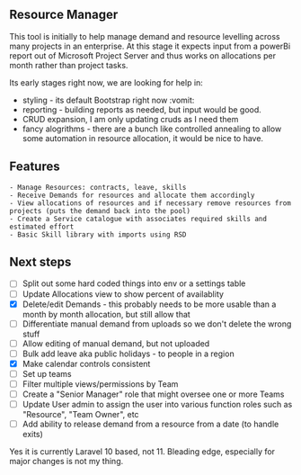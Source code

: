 ## Resource Manager

This tool is initially to help manage demand and resource levelling across many projects in an enterprise. 
At this stage it expects input from a powerBi report out of Microsoft Project Server and thus works on allocations per month rather than project tasks.

Its early stages right now, we are looking for help in:

* styling - its default Bootstrap right now :vomit:
* reporting - building reports as needed, but input would be good.
* CRUD expansion, I am only updating cruds as I need them
* fancy alogrithms - there are a bunch like controlled annealing to allow some automation in resource allocation, it would be nice to have.

## Features

    - Manage Resources: contracts, leave, skills
    - Receive Demands for resources and allocate them accordingly
    - View allocations of resources and if necessary remove resources from projects (puts the demand back into the pool)
    - Create a Service catalogue with associates required skills and estimated effort
    - Basic Skill library with imports using RSD

## Next steps

- [ ] Split out some hard coded things into env or a settings table
- [ ] Update Allocations view to show percent of availablity
- [X] Delete/edit Demands - this probably needs to be more usable than a month by month allocation, but still allow that
- [ ] Differentiate manual demand from uploads so we don't delete the wrong stuff
- [ ] Allow editing of manual demand, but not uploaded
- [ ] Bulk add leave aka public holidays - to people in a region
- [X] Make calendar controls consistent
- [ ] Set up teams 
- [ ] Filter multiple views/permissions by Team
- [ ] Create a "Senior Manager" role that might oversee one or more Teams
- [ ] Update User admin to assign the user into various function roles such as "Resource", "Team Owner", etc
- [ ] Add ability to release demand from a resource from a date (to handle exits)

Yes it is currently Laravel 10 based, not 11. Bleading edge, especially for major changes is not my thing.
